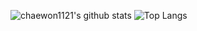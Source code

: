 ![chaewon1121's github stats](https://github-readme-stats.vercel.app/api?username=chaewon1121&count_private=true&show_icons=true) ![Top Langs](https://github-readme-stats.vercel.app/api/top-langs/?username=chaewon1121&layout=compact)

